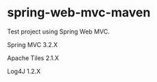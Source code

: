 spring-web-mvc-maven
=====================================================

Test project using Spring Web MVC.

Spring MVC    3.2.X

Apache Tiles  2.1.X

Log4J         1.2.X


